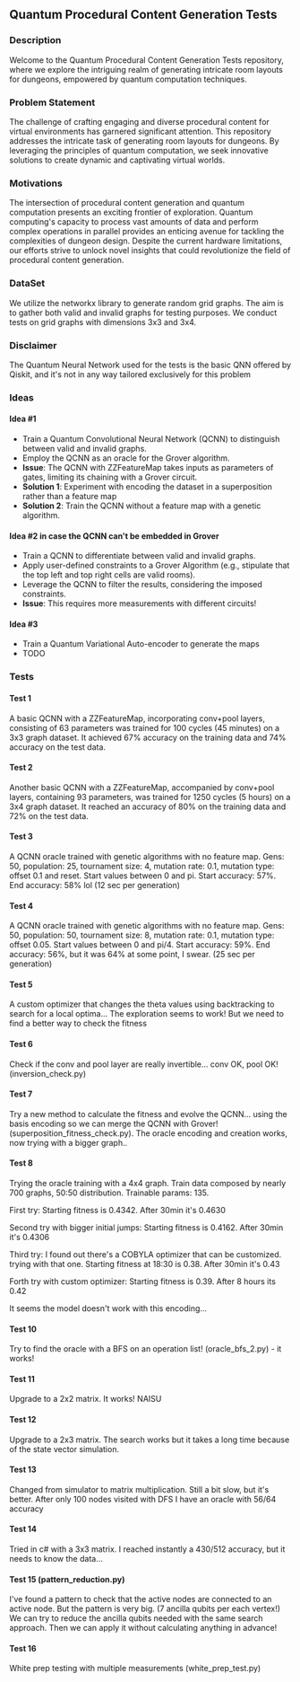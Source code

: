 ## Quantum Procedural Content Generation Tests

### Description
Welcome to the Quantum Procedural Content Generation Tests repository, where we explore the intriguing realm of generating intricate room layouts for dungeons, empowered by quantum computation techniques.

### Problem Statement
The challenge of crafting engaging and diverse procedural content for virtual environments has garnered significant attention. This repository addresses the intricate task of generating room layouts for dungeons. By leveraging the principles of quantum computation, we seek innovative solutions to create dynamic and captivating virtual worlds.

### Motivations
The intersection of procedural content generation and quantum computation presents an exciting frontier of exploration. Quantum computing's capacity to process vast amounts of data and perform complex operations in parallel provides an enticing avenue for tackling the complexities of dungeon design. Despite the current hardware limitations, our efforts strive to unlock novel insights that could revolutionize the field of procedural content generation.

### DataSet
We utilize the networkx library to generate random grid graphs. The aim is to gather both valid and invalid graphs for testing purposes. We conduct tests on grid graphs with dimensions 3x3 and 3x4.

### Disclaimer
The Quantum Neural Network used for the tests is the basic QNN offered by Qiskit, and it's not in any way tailored exclusively for this problem

### Ideas

#### Idea #1
- Train a Quantum Convolutional Neural Network (QCNN) to distinguish between valid and invalid graphs.
- Employ the QCNN as an oracle for the Grover algorithm.
- **Issue**: The QCNN with ZZFeatureMap takes inputs as parameters of gates, limiting its chaining with a Grover circuit.
- **Solution 1**: Experiment with encoding the dataset in a superposition rather than a feature map
- **Solution 2**: Train the QCNN without a feature map with a genetic algorithm.

#### Idea #2 in case the QCNN can't be embedded in Grover
- Train a QCNN to differentiate between valid and invalid graphs.
- Apply user-defined constraints to a Grover Algorithm (e.g., stipulate that the top left and top right cells are valid rooms).
- Leverage the QCNN to filter the results, considering the imposed constraints.
- **Issue**: This requires more measurements with different circuits!

#### Idea #3
- Train a Quantum Variational Auto-encoder to generate the maps
- TODO

### Tests

#### Test 1
A basic QCNN with a ZZFeatureMap, incorporating conv+pool layers, consisting of 63 parameters was trained for 100 cycles (45 minutes) on a 3x3 graph dataset. It achieved 67% accuracy on the training data and 74% accuracy on the test data.

#### Test 2
Another basic QCNN with a ZZFeatureMap, accompanied by conv+pool layers, containing 93 parameters, was trained for 1250 cycles (5 hours) on a 3x4 graph dataset. It reached an accuracy of 80% on the training data and 72% on the test data.

#### Test 3
A QCNN oracle trained with genetic algorithms with no feature map.
Gens: 50, population: 25, tournament size: 4, mutation rate: 0.1, mutation type: offset 0.1 and reset.
Start values between 0 and pi.
Start accuracy: 57%.
End accuracy: 58% lol
(12 sec per generation)

#### Test 4
A QCNN oracle trained with genetic algorithms with no feature map.
Gens: 50, population: 50, tournament size: 8, mutation rate: 0.1, mutation type: offset 0.05.
Start values between 0 and pi/4.
Start accuracy: 59%.
End accuracy: 56%, but it was 64% at some point, I swear.
(25 sec per generation)

#### Test 5
A custom optimizer that changes the theta values using backtracking to search for a local optima... The exploration seems to work! But we need to find a better way to check the fitness

#### Test 6
Check if the conv and pool layer are really invertible... conv OK, pool OK! (inversion_check.py)

#### Test 7
Try a new method to calculate the fitness and evolve the QCNN... using the basis encoding so we can merge the QCNN with Grover! (superposition_fitness_check.py). The oracle encoding and creation works, now trying with a bigger graph..

#### Test 8
Trying the oracle training with a 4x4 graph. Train data composed by nearly 700 graphs, 50:50 distribution. Trainable params: 135.

First try: Starting fitness is 0.4342. After 30min it's 0.4630

Second try with bigger initial jumps: Starting fitness is 0.4162. After 30min it's 0.4306

Third try: I found out there's a COBYLA optimizer that can be customized. trying with that one. Starting fitness at 18:30 is 0.38. After 30min it's 0.43

Forth try with custom optimizer: Starting fitness is 0.39. After 8 hours its 0.42

It seems the model doesn't work with this encoding...

#### Test 10
Try to find the oracle with a BFS on an operation list! (oracle_bfs_2.py) - it works!

#### Test 11
Upgrade to a 2x2 matrix. It works! NAISU

#### Test 12
Upgrade to a 2x3 matrix. The search works but it takes a long time because of the state vector simulation.

#### Test 13
Changed from simulator to matrix multiplication. Still a bit slow, but it's better. After only 100 nodes visited with DFS I have an oracle with 56/64 accuracy

#### Test 14
Tried in c# with a 3x3 matrix. I reached instantly a 430/512 accuracy, but it needs to know the data...

#### Test 15 (pattern_reduction.py)
I've found a pattern to check that the active nodes are connected to an active node. But the pattern is very big. (7 ancilla qubits per each vertex!)
We can try to reduce the ancilla qubits needed with the same search approach. Then we can apply it without calculating anything in advance!

#### Test 16
White prep testing with multiple measurements (white_prep_test.py)